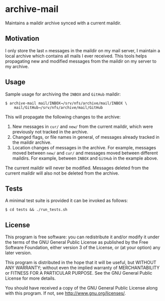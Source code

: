 # archive-mail

Maintains a maildir archive synced with a current maildir.

## Motivation

I only store the last `n` messages in the maildir on my mail server, I
maintain a local archive which contains all mails I ever received. This
tools helps propagating new and modified messages from the maildir on my
server to my archive.

## Usage

Sample usage for archiving the `INBOX` and `GitHub` maildir:

	$ archive-mail mail/INBOX→/srv/nfs/archive/mail/INBOX \
		mail/GitHub→/srv/nfs/archive/mail/GitHub

This will propagate the following changes to the archive:

1. New messages in `cur/` and `new/` from the current maildir, which
   were previously not tracked in the archive.
2. Changed flags, or file names in general, of messages already
   tracked in the maildir archive.
3. Location changes of messages in the archive. For example, messages
   moved between `new/` and `cur/` and messages moved between different
   maildirs. For example, between `INBOX` and `GitHub` in the example
   above.

The current maildir will never be modified. Messages deleted from the
current maildir will also not be deleted from the archive.

## Tests

A minimal test suite is provided it can be invoked as follows:

	$ cd tests && ./run_tests.sh

## License

This program is free software: you can redistribute it and/or modify it
under the terms of the GNU General Public License as published by the
Free Software Foundation, either version 3 of the License, or (at your
option) any later version.

This program is distributed in the hope that it will be useful, but
WITHOUT ANY WARRANTY; without even the implied warranty of
MERCHANTABILITY or FITNESS FOR A PARTICULAR PURPOSE. See the GNU General
Public License for more details.

You should have received a copy of the GNU General Public License along
with this program. If not, see <http://www.gnu.org/licenses/>.
